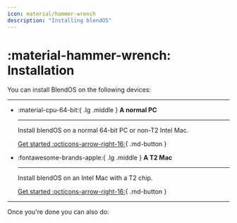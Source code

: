```yaml
---
icon: material/hammer-wrench
description: "Installing blendOS"
---
```


# :material-hammer-wrench: Installation

You can install BlendOS on the following devices:

-------

<div class="grid cards" markdown> 

-   :material-cpu-64-bit:{ .lg .middle } __A normal PC__

    ---

    Install blendOS on a normal 64-bit PC or non-T2 Intel Mac.

    [Get started :octicons-arrow-right-16:](normal-pc.md){ .md-button }

-   :fontawesome-brands-apple:{ .lg .middle } __A T2 Mac__

    ---

    Install blendOS on an Intel Mac with a T2 chip.

    [Get started :octicons-arrow-right-16:](t2.md){ .md-button }


</div>

--------

Once you're done you can also do:

